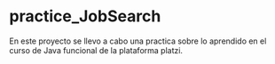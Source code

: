 # practice_JobSearch
En este proyecto se llevo a cabo una practica sobre lo aprendido en el curso de Java funcional de la plataforma platzi.
